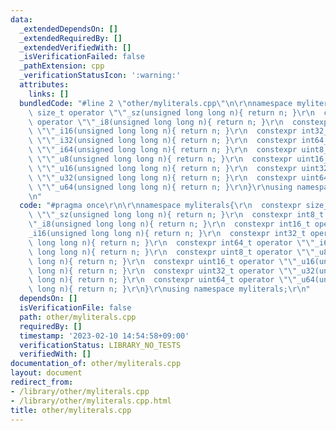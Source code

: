 ```yaml
---
data:
  _extendedDependsOn: []
  _extendedRequiredBy: []
  _extendedVerifiedWith: []
  _isVerificationFailed: false
  _pathExtension: cpp
  _verificationStatusIcon: ':warning:'
  attributes:
    links: []
  bundledCode: "#line 2 \"other/myliterals.cpp\"\n\r\nnamespace myliterals{\r\n  constexpr\
    \ size_t operator \"\"_sz(unsigned long long n){ return n; }\r\n  constexpr int8_t\
    \ operator \"\"_i8(unsigned long long n){ return n; }\r\n  constexpr int16_t operator\
    \ \"\"_i16(unsigned long long n){ return n; }\r\n  constexpr int32_t operator\
    \ \"\"_i32(unsigned long long n){ return n; }\r\n  constexpr int64_t operator\
    \ \"\"_i64(unsigned long long n){ return n; }\r\n  constexpr uint8_t operator\
    \ \"\"_u8(unsigned long long n){ return n; }\r\n  constexpr uint16_t operator\
    \ \"\"_u16(unsigned long long n){ return n; }\r\n  constexpr uint32_t operator\
    \ \"\"_u32(unsigned long long n){ return n; }\r\n  constexpr uint64_t operator\
    \ \"\"_u64(unsigned long long n){ return n; }\r\n}\r\nusing namespace myliterals;\r\
    \n"
  code: "#pragma once\r\n\r\nnamespace myliterals{\r\n  constexpr size_t operator\
    \ \"\"_sz(unsigned long long n){ return n; }\r\n  constexpr int8_t operator \"\
    \"_i8(unsigned long long n){ return n; }\r\n  constexpr int16_t operator \"\"\
    _i16(unsigned long long n){ return n; }\r\n  constexpr int32_t operator \"\"_i32(unsigned\
    \ long long n){ return n; }\r\n  constexpr int64_t operator \"\"_i64(unsigned\
    \ long long n){ return n; }\r\n  constexpr uint8_t operator \"\"_u8(unsigned long\
    \ long n){ return n; }\r\n  constexpr uint16_t operator \"\"_u16(unsigned long\
    \ long n){ return n; }\r\n  constexpr uint32_t operator \"\"_u32(unsigned long\
    \ long n){ return n; }\r\n  constexpr uint64_t operator \"\"_u64(unsigned long\
    \ long n){ return n; }\r\n}\r\nusing namespace myliterals;\r\n"
  dependsOn: []
  isVerificationFile: false
  path: other/myliterals.cpp
  requiredBy: []
  timestamp: '2023-02-10 14:54:58+09:00'
  verificationStatus: LIBRARY_NO_TESTS
  verifiedWith: []
documentation_of: other/myliterals.cpp
layout: document
redirect_from:
- /library/other/myliterals.cpp
- /library/other/myliterals.cpp.html
title: other/myliterals.cpp
---
```

